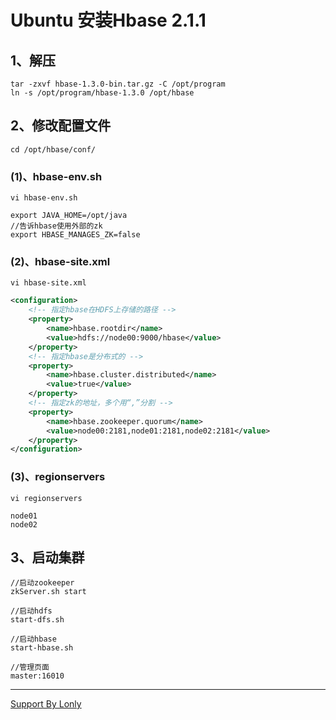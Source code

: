 # Ubuntu 安装Hbase 2.1.1

## 1、解压

```
tar -zxvf hbase-1.3.0-bin.tar.gz -C /opt/program
ln -s /opt/program/hbase-1.3.0 /opt/hbase
```

## 2、修改配置文件

```
cd /opt/hbase/conf/
```

### (1)、hbase-env.sh

```
vi hbase-env.sh
```
```
export JAVA_HOME=/opt/java
//告诉hbase使用外部的zk
export HBASE_MANAGES_ZK=false
```

### (2)、hbase-site.xml

```
vi hbase-site.xml
```

```XML
<configuration>
    <!-- 指定hbase在HDFS上存储的路径 -->
    <property>
        <name>hbase.rootdir</name>
        <value>hdfs://node00:9000/hbase</value>
    </property>
    <!-- 指定hbase是分布式的 -->
    <property>
        <name>hbase.cluster.distributed</name>
        <value>true</value>
    </property>
    <!-- 指定zk的地址，多个用“,”分割 -->
    <property>
        <name>hbase.zookeeper.quorum</name>
        <value>node00:2181,node01:2181,node02:2181</value>
    </property>
</configuration>
```

### (3)、regionservers

```
vi regionservers
```

```
node01
node02
```

## 3、启动集群

```
//启动zookeeper
zkServer.sh start

//启动hdfs
start-dfs.sh

//启动hbase
start-hbase.sh

//管理页面
master:16010
```

____
[Support By Lonly](mailto:lonly197@gmail.com)